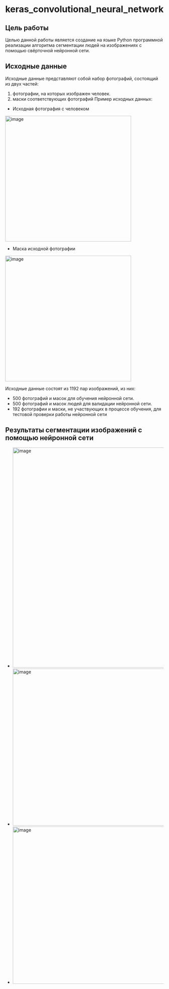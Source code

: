 # keras_convolutional_neural_network
## Цель работы
Целью данной работы является создание на языке Python программной реализации алгоритма сегментации людей на изображениях с помощью свёрточной нейронной сети.
## Исходные данные
Исходные данные представляют собой набор фотографий, состоящий из двух частей:
1) фотографии, на которых изображен человек.
2) маски соответствующих фотографий 
Пример исходных данных: 
- Исходная фотография с человеком
<img width="400" alt="image" src="https://github.com/user-attachments/assets/5c0dda8b-7675-4218-81f3-95775a79f7c5">

- Маска исходной фотографии
<img width="400" alt="image" src="https://github.com/user-attachments/assets/5518c494-23b6-4003-a7ab-acc1fdf4ea2f">

Исходные данные состоят из 1192 пар изображений, из них:
- 500 фотографий и масок для обучения нейронной сети.
- 500 фотографий и масок людей для валидации нейронной сети.
- 192 фотографии и маски, не участвующих в процессе обучения, для тестовой проверки работы нейронной сети

## Результаты сегментации изображений с помощью нейронной сети
- <img width="700" alt="image" src="https://github.com/user-attachments/assets/7af19fb9-855f-4293-82ac-ef6061e3156a">

- <img width="500" alt="image" src="https://github.com/user-attachments/assets/5058ee1f-5e07-4b03-9460-f84093462f07">

- <img width="500" alt="image" src="https://github.com/user-attachments/assets/7f5886cd-a631-4545-b44f-984fc1f9905c">





